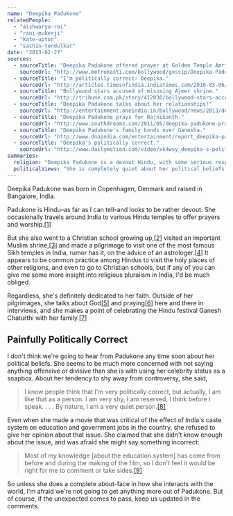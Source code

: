 ```yaml
---
name: "Deepika Padukone"
relatedPeople:
  - "aishwarya-rai"
  - "rani-mukerji"
  - "kate-upton"
  - "sachin-tendulkar"
date: "2013-02-27"
sources:
  - sourceTitle: "Deepika Padukone offered prayer at Golden Temple Amritsar."
    sourceUrl: "http://www.metromasti.com/bollywood/gossip/Deepika-Padukone-offered-prayer-at-Golden-Temple-Amritsar/11521"
  - sourceTitle: "I'm politically correct: Deepika."
    sourceUrl: "http://articles.timesofindia.indiatimes.com/2010-05-06/news-interviews/28311992_1_manner-media-life"
  - sourceTitle: "Bollywood stars accused of misusing Ajmer shrine."
    sourceUrl: "http://tribune.com.pk/story/412030/bollywood-stars-accused-of-misusing-ajmer-shrine/"
  - sourceTitle: "Deepika Padukone talks about her relationships!"
    sourceUrl: "http://entertainment.oneindia.in/bollywood/news/2013/deepika-padukone-relationships-praise-ranveer-singh-103767.html"
  - sourceTitle: "Deepika Padukone prays for Rajnikanth."
    sourceUrl: "http://www.southdreamz.com/2011/05/deepika-padukone-prays-for-rajnikanth.html"
  - sourceTitle: "Deepika Padukone's family bonds over Ganesha."
    sourceUrl: "http://www.dnaindia.com/entertainment/report_deepika-padukone-s-family-bonds-over-ganesha_1747317"
  - sourceTitle: "Deepika's politically correct."
    sourceUrl: "http://www.dailymotion.com/video/xk4wvy_deepika-s-politically-correct_news#.USqELaWG1f0"
summaries:
  religion: "Deepika Padukone is a devout Hindu, with some serious respect for other faiths."
  politicalViews: "She is completely quiet about her political beliefs."
---
```


Deepika Padukone was born in Copenhagen, Denmark and raised in Bangalore, India.

Padukone is Hindu–as far as I can tell–and looks to be rather devout. She occasionally travels around India to various Hindu temples to offer prayers and worship.<a class="source-citation" href="#http%3A%2F%2Fwww.metromasti.com%2Fbollywood%2Fgossip%2FDeepika-Padukone-offered-prayer-at-Golden-Temple-Amritsar%2F11521" title="Deepika Padukone offered prayer at Golden Temple Amritsar.">[1]</a>

But she also went to a Christian school growing up,<a class="source-citation" href="#http%3A%2F%2Farticles.timesofindia.indiatimes.com%2F2010-05-06%2Fnews-interviews%2F28311992_1_manner-media-life" title="I&apos;m politically correct: Deepika.">[2]</a> visited an important Muslim shrine,<a class="source-citation" href="#http%3A%2F%2Ftribune.com.pk%2Fstory%2F412030%2Fbollywood-stars-accused-of-misusing-ajmer-shrine%2F" title="Bollywood stars accused of misusing Ajmer shrine.">[3]</a> and made a pilgrimage to visit one of the most famous Sikh temples in India, rumor has it, on the advice of an astrologer.<a class="source-citation" href="#http%3A%2F%2Fwww.metromasti.com%2Fbollywood%2Fgossip%2FDeepika-Padukone-offered-prayer-at-Golden-Temple-Amritsar%2F11521" title="Deepika Padukone offered prayer at Golden Temple Amritsar.">[4]</a> It appears to be common practice among Hindus to visit the holy places of other religions, and even to go to Christian schools, but if any of you can give me some more insight into religious pluralism in India, I'd be much obliged.

Regardless, she's definitely dedicated to her faith. Outside of her pilgrimages, she talks about God<a class="source-citation" href="#http%3A%2F%2Fentertainment.oneindia.in%2Fbollywood%2Fnews%2F2013%2Fdeepika-padukone-relationships-praise-ranveer-singh-103767.html" title="Deepika Padukone talks about her relationships!">[5]</a> and praying<a class="source-citation" href="#http%3A%2F%2Fwww.southdreamz.com%2F2011%2F05%2Fdeepika-padukone-prays-for-rajnikanth.html" title="Deepika Padukone prays for Rajnikanth.">[6]</a> here and there in interviews, and she makes a point of celebrating the Hindu festival Ganesh Chaturthi with her family.<a class="source-citation" href="#http%3A%2F%2Fwww.dnaindia.com%2Fentertainment%2Freport_deepika-padukone-s-family-bonds-over-ganesha_1747317" title="Deepika Padukone&apos;s family bonds over Ganesha.">[7]</a>

## Painfully Politically Correct

I don't think we're going to hear from Padukone any time soon about her political beliefs. She seems to be much more concerned with not saying anything offensive or divisive than she is with using her celebrity status as a soapbox. About her tendency to shy away from controversy, she said,

>I know people think that I'm very politically correct, but actually, I am like that as a person. I am very shy, I am reserved, I think before I speak. . . . By nature, I am a very quiet person.<a class="source-citation" href="#http%3A%2F%2Farticles.timesofindia.indiatimes.com%2F2010-05-06%2Fnews-interviews%2F28311992_1_manner-media-life" title="I&apos;m politically correct: Deepika.">[8]</a>

Even when she made a movie that was critical of the effect of India's caste system on education and government jobs in the country, she refused to give her opinion about that issue. She claimed that she didn't know enough about the issue, and was afraid she might say something incorrect:

>Most of my knowledge [about the education system] has come from before and during the making of the film, so I don't feel it would be right for me to comment or take sides.<a class="source-citation" href="#http%3A%2F%2Fwww.dailymotion.com%2Fvideo%2Fxk4wvy_deepika-s-politically-correct_news%23.USqELaWG1f0" title="Deepika&apos;s politically correct.">[9]</a>

So unless she does a complete about-face in how she interacts with the world, I'm afraid we're not going to get anything more out of Padukone. But of course, if the unexpected comes to pass, keep us updated in the comments.